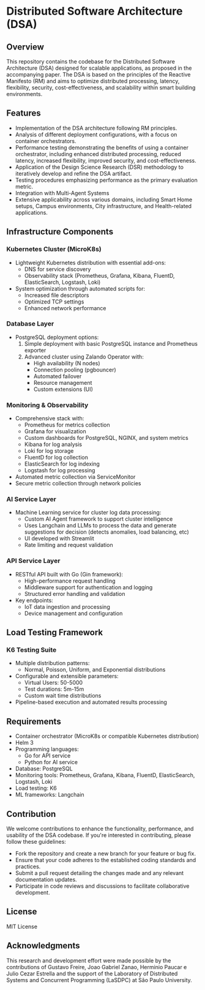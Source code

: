 # Distributed Software Architecture (DSA)

## Overview
This repository contains the codebase for the Distributed Software Architecture (DSA) designed for scalable applications, as proposed in the accompanying paper. The DSA is based on the principles of the Reactive Manifesto (RM) and aims to optimize distributed processing, latency, flexibility, security, cost-effectiveness, and scalability within smart building environments.

## Features
- Implementation of the DSA architecture following RM principles.
- Analysis of different deployment configurations, with a focus on container orchestrators.
- Performance testing demonstrating the benefits of using a container orchestrator, including enhanced distributed processing, reduced latency, increased flexibility, improved security, and cost-effectiveness.
- Application of the Design Science Research (DSR) methodology to iteratively develop and refine the DSA artifact.
- Testing procedures emphasizing performance as the primary evaluation metric.
- Integration with Multi-Agent Systems
- Extensive applicability across various domains, including Smart Home setups, Campus environments, City infrastructure, and Health-related applications.

## Infrastructure Components

### Kubernetes Cluster (MicroK8s)
- Lightweight Kubernetes distribution with essential add-ons:
  - DNS for service discovery
  - Observability stack (Prometheus, Grafana, Kibana, FluentD, ElasticSearch, Logstash, Loki)
- System optimization through automated scripts for:
  - Increased file descriptors
  - Optimized TCP settings
  - Enhanced network performance

### Database Layer
- PostgreSQL deployment options:
  1. Simple deployment with basic PostgreSQL instance and Prometheus exporter
  2. Advanced cluster using Zalando Operator with:
     - High availability (N nodes)
     - Connection pooling (pgbouncer)
     - Automated failover
     - Resource management
     - Custom extensions (UI)

### Monitoring & Observability
- Comprehensive stack with:
  - Prometheus for metrics collection
  - Grafana for visualization
  - Custom dashboards for PostgreSQL, NGINX, and system metrics
  - Kibana for log analysis
  - Loki for log storage
  - FluentD for log collection
  - ElasticSearch for log indexing
  - Logstash for log processing
- Automated metric collection via ServiceMonitor
- Secure metric collection through network policies

### AI Service Layer
- Machine Learning service for cluster log data processing:
  - Custom AI Agent framework to support cluster intelligence
  - Uses Langchain and LLMs to process the data and generate suggestions for decision (detects anomalies, load balancing, etc)
  - UI developed with Streamlit
  - Rate limiting and request validation

### API Service Layer
- RESTful API built with Go (Gin framework):
  - High-performance request handling
  - Middleware support for authentication and logging
  - Structured error handling and validation
- Key endpoints:
  - IoT data ingestion and processing
  - Device management and configuration


## Load Testing Framework

### K6 Testing Suite
- Multiple distribution patterns:
  - Normal, Poisson, Uniform, and Exponential distributions
- Configurable and extensible parameters:
  - Virtual Users: 50-5000
  - Test durations: 5m-15m
  - Custom wait time distributions
- Pipeline-based execution and automated results processing

## Requirements
- Container orchestrator (MicroK8s or compatible Kubernetes distribution)
- Helm 3
- Programming languages: 
  - Go for API service
  - Python for AI service
- Database: PostgreSQL
- Monitoring tools: Prometheus, Grafana, Kibana, FluentD, ElasticSearch, Logstash, Loki
- Load testing: K6
- ML frameworks: Langchain


## Contribution
We welcome contributions to enhance the functionality, performance, and usability of the DSA codebase. If you're interested in contributing, please follow these guidelines:
- Fork the repository and create a new branch for your feature or bug fix.
- Ensure that your code adheres to the established coding standards and practices.
- Submit a pull request detailing the changes made and any relevant documentation updates.
- Participate in code reviews and discussions to facilitate collaborative development.

## License
MIT License 

## Acknowledgments
This research and development effort were made possible by the contributions of Gustavo Freire, Joao Gabriel Zanao, Herminio Paucar e Julio Cezar Estrella and the support of the Laboratory of Distributed Systems and Concurrent Programming (LaSDPC) at São Paulo University.